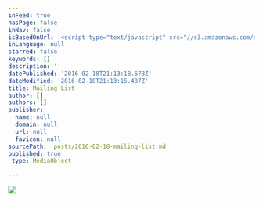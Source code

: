 ```yaml
---
inFeed: true
hasPage: false
inNav: false
isBasedOnUrl: '<script type="text/javascript" src="//s3.amazonaws.com/downloads.mailchimp.com/js/signup-forms/popup/embed.js" data-dojo-config="usePlainJson: true, isDebug: false"></script><script type="text/javascript">require(["mojo/signup-forms/Loader"], function(L) { L.start({"baseUrl":"mc.us12.list-manage.com","uuid":"3c8c59e4f9fe359bc873d312d","lid":"8d17cd50a5"}) })</script>'
inLanguage: null
starred: false
keywords: []
description: ''
datePublished: '2016-02-18T21:13:18.678Z'
dateModified: '2016-02-18T21:13:15.487Z'
title: Mailing List
author: []
authors: []
publisher:
  name: null
  domain: null
  url: null
  favicon: null
sourcePath: _posts/2016-02-18-mailing-list.md
published: true
_type: MediaObject

---
```

![](https://s3-us-west-2.amazonaws.com/the-grid-img/p/e45ced30f56f1042eb4289940755b7f4c9865742.jpg)